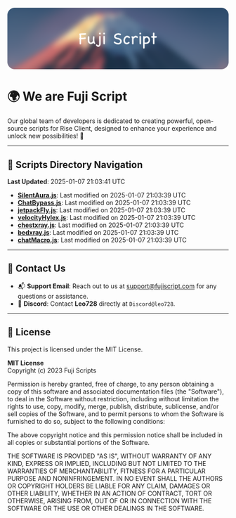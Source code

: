 ![Banner](.github/b.webp)

# 🌍 **We are Fuji Script**

Our global team of developers is dedicated to creating powerful, open-source scripts for Rise Client, designed to enhance your experience and unlock new possibilities! 🌟

---
<!-- SCRIPTS_NAVIGATION_START -->
## 📂 **Scripts Directory Navigation**

**Last Updated**: 2025-01-07 21:03:41 UTC

- **[SilentAura.js](scripts/SilentAura.js)**: Last modified on 2025-01-07 21:03:39 UTC
- **[ChatBypass.js](scripts/ChatBypass.js)**: Last modified on 2025-01-07 21:03:39 UTC
- **[jetpackFly.js](scripts/jetpackFly.js)**: Last modified on 2025-01-07 21:03:39 UTC
- **[velocityHylex.js](scripts/velocityHylex.js)**: Last modified on 2025-01-07 21:03:39 UTC
- **[chestxray.js](scripts/chestxray.js)**: Last modified on 2025-01-07 21:03:39 UTC
- **[bedxray.js](scripts/bedxray.js)**: Last modified on 2025-01-07 21:03:39 UTC
- **[chatMacro.js](scripts/chatMacro.js)**: Last modified on 2025-01-07 21:03:39 UTC

<!-- SCRIPTS_NAVIGATION_END -->

---

## 💬 **Contact Us**  
- 📬 **Support Email**: Reach out to us at [support@fujiscript.com](mailto:support@fujiscript.com) for any questions or assistance.  
- 💬 **Discord**: Contact **Leo728** directly at `Discord@leo728`.

---

## 📜 **License**

This project is licensed under the MIT License.  

**MIT License**  
Copyright (c) 2023 Fuji Scripts  

Permission is hereby granted, free of charge, to any person obtaining a copy of this software and associated documentation files (the "Software"), to deal in the Software without restriction, including without limitation the rights to use, copy, modify, merge, publish, distribute, sublicense, and/or sell copies of the Software, and to permit persons to whom the Software is furnished to do so, subject to the following conditions:  

The above copyright notice and this permission notice shall be included in all copies or substantial portions of the Software.  

THE SOFTWARE IS PROVIDED "AS IS", WITHOUT WARRANTY OF ANY KIND, EXPRESS OR IMPLIED, INCLUDING BUT NOT LIMITED TO THE WARRANTIES OF MERCHANTABILITY, FITNESS FOR A PARTICULAR PURPOSE AND NONINFRINGEMENT. IN NO EVENT SHALL THE AUTHORS OR COPYRIGHT HOLDERS BE LIABLE FOR ANY CLAIM, DAMAGES OR OTHER LIABILITY, WHETHER IN AN ACTION OF CONTRACT, TORT OR OTHERWISE, ARISING FROM, OUT OF OR IN CONNECTION WITH THE SOFTWARE OR THE USE OR OTHER DEALINGS IN THE SOFTWARE.  
